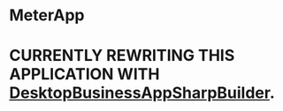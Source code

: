 # MeterApp
# CURRENTLY REWRITING THIS APPLICATION WITH [DesktopBusinessAppSharpBuilder](https://github.com/SalvatoreAmaddio/DesktopBusinessAppSharpBuilder). 
